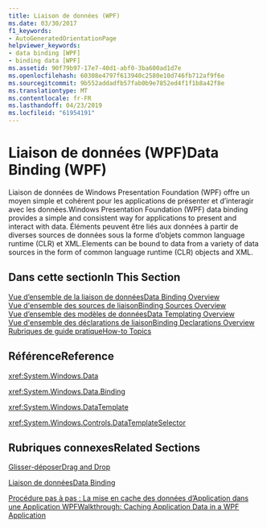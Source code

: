 ```yaml
---
title: Liaison de données (WPF)
ms.date: 03/30/2017
f1_keywords:
- AutoGeneratedOrientationPage
helpviewer_keywords:
- data binding [WPF]
- binding data [WPF]
ms.assetid: 90f79b97-17e7-40d1-abf0-3ba600ad1d7e
ms.openlocfilehash: 60308e4797f613940c2580e10d746fb712af9f6e
ms.sourcegitcommit: 9b552addadfb57fab0b9e7852ed4f1f1b8a42f8e
ms.translationtype: MT
ms.contentlocale: fr-FR
ms.lasthandoff: 04/23/2019
ms.locfileid: "61954191"
---
```

# <a name="data-binding-wpf"></a><span data-ttu-id="fb9d1-102">Liaison de données (WPF)</span><span class="sxs-lookup"><span data-stu-id="fb9d1-102">Data Binding (WPF)</span></span>
<span data-ttu-id="fb9d1-103">Liaison de données de Windows Presentation Foundation (WPF) offre un moyen simple et cohérent pour les applications de présenter et d’interagir avec les données.</span><span class="sxs-lookup"><span data-stu-id="fb9d1-103">Windows Presentation Foundation (WPF) data binding provides a simple and consistent way for applications to present and interact with data.</span></span> <span data-ttu-id="fb9d1-104">Éléments peuvent être liés aux données à partir de diverses sources de données sous la forme d’objets common language runtime (CLR) et XML.</span><span class="sxs-lookup"><span data-stu-id="fb9d1-104">Elements can be bound to data from a variety of data sources in the form of common language runtime (CLR) objects and XML.</span></span>  
  
## <a name="in-this-section"></a><span data-ttu-id="fb9d1-105">Dans cette section</span><span class="sxs-lookup"><span data-stu-id="fb9d1-105">In This Section</span></span>  
 [<span data-ttu-id="fb9d1-106">Vue d’ensemble de la liaison de données</span><span class="sxs-lookup"><span data-stu-id="fb9d1-106">Data Binding Overview</span></span>](data-binding-overview.md)  
 [<span data-ttu-id="fb9d1-107">Vue d'ensemble des sources de liaison</span><span class="sxs-lookup"><span data-stu-id="fb9d1-107">Binding Sources Overview</span></span>](binding-sources-overview.md)  
 [<span data-ttu-id="fb9d1-108">Vue d’ensemble des modèles de données</span><span class="sxs-lookup"><span data-stu-id="fb9d1-108">Data Templating Overview</span></span>](data-templating-overview.md)  
 [<span data-ttu-id="fb9d1-109">Vue d'ensemble des déclarations de liaison</span><span class="sxs-lookup"><span data-stu-id="fb9d1-109">Binding Declarations Overview</span></span>](binding-declarations-overview.md)  
 [<span data-ttu-id="fb9d1-110">Rubriques de guide pratique</span><span class="sxs-lookup"><span data-stu-id="fb9d1-110">How-to Topics</span></span>](data-binding-how-to-topics.md)  
  
## <a name="reference"></a><span data-ttu-id="fb9d1-111">Référence</span><span class="sxs-lookup"><span data-stu-id="fb9d1-111">Reference</span></span>  
 <xref:System.Windows.Data>  
  
 <xref:System.Windows.Data.Binding>  
  
 <xref:System.Windows.DataTemplate>  
  
 <xref:System.Windows.Controls.DataTemplateSelector>  
  
## <a name="related-sections"></a><span data-ttu-id="fb9d1-112">Rubriques connexes</span><span class="sxs-lookup"><span data-stu-id="fb9d1-112">Related Sections</span></span>  
 [<span data-ttu-id="fb9d1-113">Glisser-déposer</span><span class="sxs-lookup"><span data-stu-id="fb9d1-113">Drag and Drop</span></span>](../advanced/drag-and-drop.md)  
  
 [<span data-ttu-id="fb9d1-114">Liaison de données</span><span class="sxs-lookup"><span data-stu-id="fb9d1-114">Data Binding</span></span>](../advanced/optimizing-performance-data-binding.md)  
  
 [<span data-ttu-id="fb9d1-115">Procédure pas à pas : La mise en cache des données d’Application dans une Application WPF</span><span class="sxs-lookup"><span data-stu-id="fb9d1-115">Walkthrough: Caching Application Data in a WPF Application</span></span>](../advanced/walkthrough-caching-application-data-in-a-wpf-application.md)

